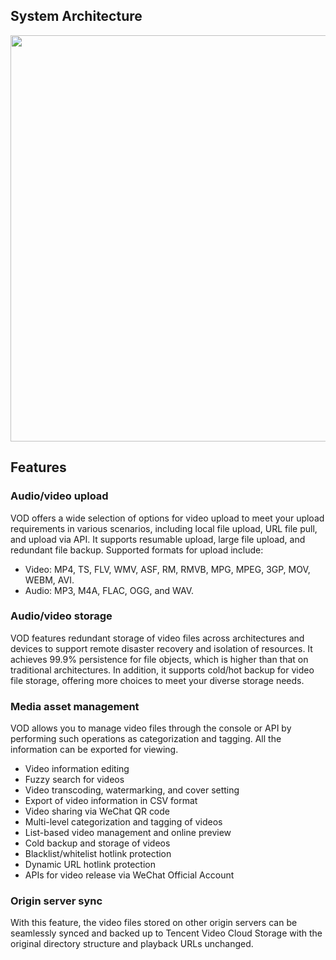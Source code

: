 ## System Architecture
<img src="https://mc.qcloudimg.com/static/img/fbb9569e3b73af8f1c8ea97ffbb81afb/image.png" width="650">

## Features
### Audio/video upload
VOD offers a wide selection of options for video upload to meet your upload requirements in various scenarios, including local file upload, URL file pull, and upload via API. It supports resumable upload, large file upload, and redundant file backup.
Supported formats for upload include:

* Video: MP4, TS, FLV, WMV, ASF, RM, RMVB, MPG, MPEG, 3GP, MOV, WEBM, AVI.
* Audio: MP3, M4A, FLAC, OGG, and WAV.

### Audio/video storage
VOD features redundant storage of video files across architectures and devices to support remote disaster recovery and isolation of resources. It achieves 99.9% persistence for file objects, which is higher than that on traditional architectures. In addition, it supports cold/hot backup for video file storage, offering more choices to meet your diverse storage needs.

### Media asset management
VOD allows you to manage video files through the console or API by performing such operations as categorization and tagging. All the information can be exported for viewing.

- Video information editing
- Fuzzy search for videos
- Video transcoding, watermarking, and cover setting
- Export of video information in CSV format
- Video sharing via WeChat QR code
- Multi-level categorization and tagging of videos
- List-based video management and online preview
- Cold backup and storage of videos
- Blacklist/whitelist hotlink protection
- Dynamic URL hotlink protection
- APIs for video release via WeChat Official Account

### Origin server sync
With this feature, the video files stored on other origin servers can be seamlessly synced and backed up to Tencent Video Cloud Storage with the original directory structure and playback URLs unchanged.
